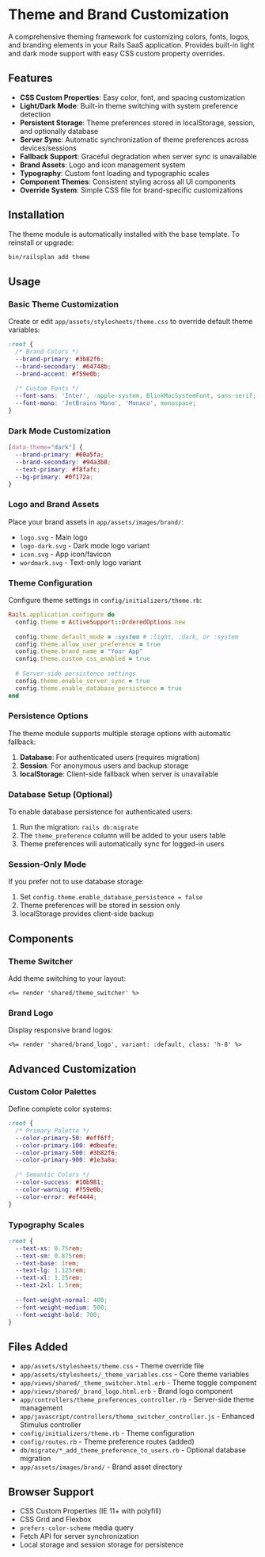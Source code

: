# Theme and Brand Customization

A comprehensive theming framework for customizing colors, fonts, logos, and branding elements in your Rails SaaS application. Provides built-in light and dark mode support with easy CSS custom property overrides.

## Features

- **CSS Custom Properties**: Easy color, font, and spacing customization
- **Light/Dark Mode**: Built-in theme switching with system preference detection
- **Persistent Storage**: Theme preferences stored in localStorage, session, and optionally database
- **Server Sync**: Automatic synchronization of theme preferences across devices/sessions
- **Fallback Support**: Graceful degradation when server sync is unavailable
- **Brand Assets**: Logo and icon management system
- **Typography**: Custom font loading and typographic scales
- **Component Themes**: Consistent styling across all UI components
- **Override System**: Simple CSS file for brand-specific customizations

## Installation

The theme module is automatically installed with the base template. To reinstall or upgrade:

```bash
bin/railsplan add theme
```

## Usage

### Basic Theme Customization

Create or edit `app/assets/stylesheets/theme.css` to override default theme variables:

```css
:root {
  /* Brand Colors */
  --brand-primary: #3b82f6;
  --brand-secondary: #64748b;
  --brand-accent: #f59e0b;
  
  /* Custom Fonts */
  --font-sans: 'Inter', -apple-system, BlinkMacSystemFont, sans-serif;
  --font-mono: 'JetBrains Mono', 'Monaco', monospace;
}
```

### Dark Mode Customization

```css
[data-theme="dark"] {
  --brand-primary: #60a5fa;
  --brand-secondary: #94a3b8;
  --text-primary: #f8fafc;
  --bg-primary: #0f172a;
}
```

### Logo and Brand Assets

Place your brand assets in `app/assets/images/brand/`:

- `logo.svg` - Main logo
- `logo-dark.svg` - Dark mode logo variant  
- `icon.svg` - App icon/favicon
- `wordmark.svg` - Text-only logo variant

### Theme Configuration

Configure theme settings in `config/initializers/theme.rb`:

```ruby
Rails.application.configure do
  config.theme = ActiveSupport::OrderedOptions.new
  
  config.theme.default_mode = :system # :light, :dark, or :system
  config.theme.allow_user_preference = true
  config.theme.brand_name = "Your App"
  config.theme.custom_css_enabled = true
  
  # Server-side persistence settings
  config.theme.enable_server_sync = true
  config.theme.enable_database_persistence = true
end
```

### Persistence Options

The theme module supports multiple storage options with automatic fallback:

1. **Database**: For authenticated users (requires migration)
2. **Session**: For anonymous users and backup storage
3. **localStorage**: Client-side fallback when server is unavailable

### Database Setup (Optional)

To enable database persistence for authenticated users:

1. Run the migration: `rails db:migrate`
2. The `theme_preference` column will be added to your users table
3. Theme preferences will automatically sync for logged-in users

### Session-Only Mode

If you prefer not to use database storage:

1. Set `config.theme.enable_database_persistence = false`
2. Theme preferences will be stored in session only
3. localStorage provides client-side backup

## Components

### Theme Switcher

Add theme switching to your layout:

```erb
<%= render 'shared/theme_switcher' %>
```

### Brand Logo

Display responsive brand logos:

```erb
<%= render 'shared/brand_logo', variant: :default, class: 'h-8' %>
```

## Advanced Customization

### Custom Color Palettes

Define complete color systems:

```css
:root {
  /* Primary Palette */
  --color-primary-50: #eff6ff;
  --color-primary-100: #dbeafe;
  --color-primary-500: #3b82f6;
  --color-primary-900: #1e3a8a;
  
  /* Semantic Colors */
  --color-success: #10b981;
  --color-warning: #f59e0b;
  --color-error: #ef4444;
}
```

### Typography Scales

```css
:root {
  --text-xs: 0.75rem;
  --text-sm: 0.875rem;
  --text-base: 1rem;
  --text-lg: 1.125rem;
  --text-xl: 1.25rem;
  --text-2xl: 1.5rem;
  
  --font-weight-normal: 400;
  --font-weight-medium: 500;
  --font-weight-bold: 700;
}
```

## Files Added

- `app/assets/stylesheets/theme.css` - Theme override file
- `app/assets/stylesheets/_theme_variables.css` - Core theme variables
- `app/views/shared/_theme_switcher.html.erb` - Theme toggle component
- `app/views/shared/_brand_logo.html.erb` - Brand logo component
- `app/controllers/theme_preferences_controller.rb` - Server-side theme management
- `app/javascript/controllers/theme_switcher_controller.js` - Enhanced Stimulus controller
- `config/initializers/theme.rb` - Theme configuration
- `config/routes.rb` - Theme preference routes (added)
- `db/migrate/*_add_theme_preference_to_users.rb` - Optional database migration
- `app/assets/images/brand/` - Brand asset directory

## Browser Support

- CSS Custom Properties (IE 11+ with polyfill)
- CSS Grid and Flexbox
- `prefers-color-scheme` media query
- Fetch API for server synchronization
- Local storage and session storage for persistence